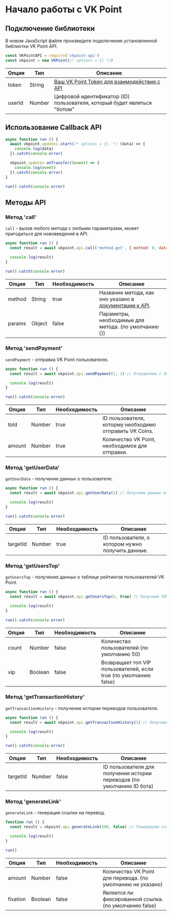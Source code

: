 # Начало работы с VK Point

## Подключение библиотеки

В новом JavaScript файле произведите подключение установленной библиотки VK Point API.

```js
const VKPointAPI = require('vkpoint-api')
const vkpoint = new VKPoint(/* options = {} */)
```

|Опция |Тип   |Описание                                                                                  |
|-     |-     |-                                                                                         |
|token |String|[Ваш VK Point Token для взаимодействия с API](https://vkpoint.vposter.ru/api/method/token)|
|userId|Number|Цифровой идентификатор (ID) пользователя, который будет являться "ботом"                  |

## Использование Callback API

```js
async function run () {
  await vkpoint.updates.start(/* options = {}, */ (data) => {
    console.log(data)
  }).catch(console.error)

  vkpoint.updates.onTransfer((event) => {
    console.log(event)
  }).catch(console.error)
}

run().catch(console.error)

```

## Методы API

### Метод 'call'

`call` - вызов любого метода с любыми параметрами, может пригодиться для нововведений в API.

```js
async function run () {
  const result = await vkpoint.api.call('method.get', { method: 0, data: 'test' })

  console.log(result)
}

run().catch(console.error)
```

|Опция |Тип   |Необходимость |Описание                                                                                             |
|-     |-     |-             |-                                                                                                    |
|method|String|true          |Название метода, как оно указано в [документации к API](https://vk.com/@vposter-metody-api-vk-point).|
|params|Object|false         |Параметры, необходимые для метода. (по умолчанию {})                                                 |

### Метод 'sendPayment'

`sendPayment` - отправка VK Point пользователю.

```js
async function run () {
  const result = await vkpoint.api.sendPayment(1, 1) // Отправляем 1 VK Point пользователю с @id1 (Павел Дуров).

  console.log(result)
}

run().catch(console.error)
```

|Опция |Тип   |Необходимость |Описание                                               |
|-     |-     |-             |-                                                      |
|toId  |Number|true          |ID пользователя, которму необходимо отправить VK Coins.|
|amount|Number|true          |Количество VK Point, необходимое для отправки.         |

### Метод 'getUserData'

`getUserData` - получение данных о пользователе.

```js
async function run () {
  const result = await vkpoint.api.getUserData(1) // Получаем даныне из базы данных VK Point о пользователе с @id1 (Павел Дуров)

  console.log(result)
}

run().catch(console.error)
```

|Опция   |Тип   |Необходимость |Описание                                         |
|-       |-     |-             |-                                                |
|targetId|Number|true          |ID пользователя, о котором нужно получить данные.|

### Метод 'getUsersTop'

`getUsersTop` - получение данных о таблице рейтингов пользователей VK Point.

```js
async function run () {
  const result = await vkpoint.api.getUsersTop(5, true) // Получаем ТОП-5 ВИП пользователей

  console.log(result)
}

run().catch(console.error)
```

|Опция |Тип    |Необходимость |Описание                                                        |
|-     |-      |-             |-                                                               |
|count |Number |false         |Количество пользователей (по умолчанию 50)                      |
|vip   |Boolean|false         |Возвращает топ VIP пользователей, если true (по умолчанию false)|

### Метод 'getTransactionHistory'

`getTransactionHistory` - получение истории переводов пользователя.

```js
async function run () {
  const result = await vkpoint.api.getTransactionHistory(1) // Получаем историю переводо пользователя с @id1 (Павел Дуров)

  console.log(result)
}

run().catch(console.error)
```

|Опция   |Тип   |Необходимость |Описание                                                              |
|-       |-     |-             |-                                                                     |
|targetId|Number|false         |ID пользователя для получения истории переводов (по умолчанию ID бота)|

### Метод 'generateLink'

`generateLink` - генерация ссылки на перевод.

```js
function run () {
  const result = vkpoint.api.generateLink(100, false) // Генерируем ссылку для перевода 100 VK Points без фиксации.

  console.log(result)
}

run()
```

|Опция   |Тип    |Необходимость |Описание                                                   |
|-       |-      |-             |-                                                          |
|amount  |Number |false         |Количество VK Point для перевода. (по умолчанию не указано)|
|fixation|Boolean|false         |Является ли фиксированной ссылка. (по умолчанию false)     |
